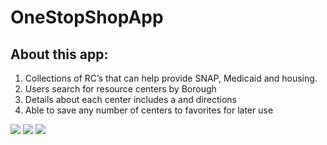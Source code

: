# OneStopShopApp
## About this app:

1. Collections of RC’s that can help provide SNAP, Medicaid and housing. 
2. Users search for resource centers by Borough
3. Details about each center includes a and directions 
4. Able to save any number of centers to favorites for later use

![](mao.gif)
![](mapdirection.gif)
![](mapdetail.gif)
